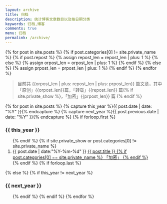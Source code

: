 ```yaml
---
layout: archive
title: 归档
description: 统计博客文章数目以及按日期分类
keywords: 归档,博客
comments: true
menu: 归档
permalink: /archive/
---
```


{% for post in site.posts %}
    {% if post.categories[0] != site.private_name %}
        {% if post.repost %}
            {% assign repost_len = repost_len | plus: 1 %}
        {% else %}
            {% assign orpost_len = orpost_len | plus: 1 %}
        {% endif %}
    {% else %}
        {% assign prpost_len = prpost_len | plus: 1 %}
    {% endif %}
{% endfor %}


> 目前共 {{orpost_len | plus: repost_len | plus: prpost_len}} 篇文章，其中「原创」{{orpost_len}}篇，「转载」{{repost_len}} 篇{% if site.private_show %}，「加密」{{prpost_len}} 篇 {% endif %}

<section class="container posts-content">
{% for post in site.posts  %}
    {% capture this_year %}{{ post.date | date: "%Y" }}{% endcapture %}
    {% capture next_year %}{{ post.previous.date | date: "%Y" }}{% endcapture %}
    {% if forloop.first %}
        <a id="year-{{ this_year }}"><h3>{{ this_year }}</h3></a>
    <ol>
    {% endif %}
    {% if site.private_show  or post.categories[0] != site.private_name %}
    <li class="posts-list-item">
				<span class="posts-list-meta">{{ post.date | date:"%Y-%m-%d" }}</span>
				<a class="posts-list-name" href="{{ post.url }}">{{ post.title }}
                {% if post.categories[0] == site.private_name %} 
                    「加密」 
                {% endif %} 
                </a>
    </li>
    {% endif %}
    {% if forloop.last %}
    </ol>
    {% else %}
        {% if this_year != next_year %}
        </ol>
        <a id="year-{{ next_year }}"><h3>{{ next_year }}</h3></a>
        <ol>
        {% endif %}
    {% endif %}
{% endfor %}
</section>

